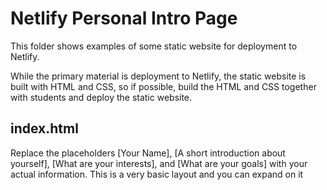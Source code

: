 # Netlify Personal Intro Page

This folder shows examples of some static website for deployment to Netlify.

While the primary material is deployment to Netlify, the static website is built with HTML and CSS, so if possible, build the HTML and CSS together with students and deploy the static website.

## index.html

Replace the placeholders [Your Name], [A short introduction about yourself], [What are your interests], and [What are your goals] with your actual information. This is a very basic layout and you can expand on it